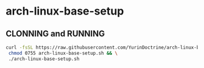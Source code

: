 # arch-linux-base-setup

## CLONNING and RUNNING

```sh
curl -fsSL https://raw.githubusercontent.com/YurinDoctrine/arch-linux-base-setup/main/arch-linux-base-setup.sh >arch-linux-base-setup.sh && \
 chmod 0755 arch-linux-base-setup.sh && \
 ./arch-linux-base-setup.sh
```
